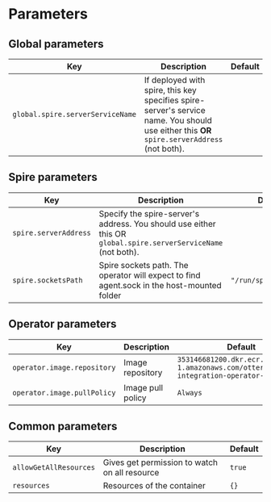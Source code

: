 # Parameters

## Global parameters
| Key                              | Description                                                                                                                                 | Default |
|----------------------------------|---------------------------------------------------------------------------------------------------------------------------------------------|---------|
| `global.spire.serverServiceName` | If deployed with spire, this key specifies spire-server's service name. You should use either this **OR** `spire.serverAddress` (not both). |         |

## Spire parameters

| Key                   | Description                                                                                                    | Default                |
|-----------------------|----------------------------------------------------------------------------------------------------------------|------------------------|
| `spire.serverAddress` | Specify the spire-server's address. You should use either this OR `global.spire.serverServiceName` (not both). |                        |  
| `spire.socketsPath`   | Spire sockets path. The operator will expect to find agent.sock in the host-mounted folder                     | `"/run/spire/sockets"` |

## Operator parameters

| Key                         | Description       | Default                                                                                   |
|-----------------------------|-------------------|-------------------------------------------------------------------------------------------|
| `operator.image.repository` | Image repository  | `353146681200.dkr.ecr.us-east-1.amazonaws.com/otterize:spire-integration-operator-latest` |
| `operator.image.pullPolicy` | Image pull policy | `Always`                                                                                  |

## Common parameters

| Key                    | Description                                   | Default |
|------------------------|-----------------------------------------------|---------|
| `allowGetAllResources` | Gives get permission to watch on all resource | `true`  |
| `resources`            | Resources of the container                    | `{}`    |

